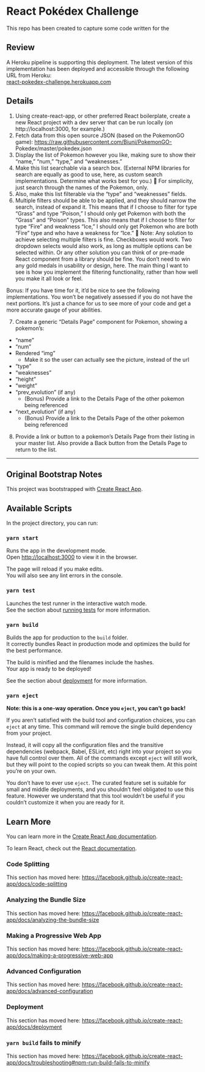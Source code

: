 # React Pokédex Challenge
This repo has been created to capture some code written for the 

## Review
A Heroku pipeline is supporting this deployment. The latest version of this implementation has been deployed and accessible through the following URL from Heroku:  
[react-pokedex-challenge.herokuapp.com](https://react-pokedex-challenge.herokuapp.com/)


## Details
1. Using create-react-app, or other preferred React boilerplate, create a new React project with a dev server that can be run locally (on http://localhost:3000, for example.)
2. Fetch data from this open source JSON (based on the PokemonGO game):
https://raw.githubusercontent.com/Biuni/PokemonGO-
Pokedex/master/pokedex.json
3. Display the list of Pokemon however you like, making sure to show their “name,” “num,” “type,” and “weaknesses.”
4. Make this list searchable via a search box. (External NPM libraries for search are equally as good to use, here, as custom search implementations. Determine what works best for you.)
 For simplicity, just search through the names of the Pokemon, only.
5. Also, make this list filterable via the “type” and “weaknesses” fields.
6. Multiple filters should be able to be applied, and they should narrow the search,
instead of expand it. This means that if I choose to filter for type “Grass” and type “Poison,” I should only get Pokemon with both the “Grass” and “Poison” types. This also means that if I choose to filter for type “Fire” and weakness “Ice,” I should only get Pokemon who are both “Fire” type and who have a weakness for “Ice.”
 Note: Any solution to achieve selecting multiple filters is fine. Checkboxes would work. Two dropdown selects would also work, as long as multiple options can be selected within. Or any other solution you can think of or pre-made React component from a library should be fine. You don’t need to win any gold medals in usability or design, here. The main thing I want to see is how you implement the filtering functionality, rather than how well you make it all look or feel.  

Bonus: If you have time for it, it’d be nice to see the following implementations. You won’t be negatively assessed if you do not have the next portions. It’s just a chance for us to see more of your code and get a more accurate gauge of your abilities.  

  7. Create a generic “Details Page” component for Pokemon, showing a pokemon’s:
  - “name”
  - “num”
  - Rendered “img”
    - Make it so the user can actually see the picture, instead of the url
  - “type”
  - “weaknesses”
  - “height”
  - “weight”
  - “prev_evolution” (if any)
    - (Bonus) Provide a link to the Details Page of the other pokemon being referenced
  - “next_evolution” (if any)
    - (Bonus) Provide a link to the Details Page of the other pokemon
being referenced
8. Provide a link or button to a pokemon’s Details Page from their listing in your
master list. Also provide a Back button from the Details Page to return to the list.

------
## Original Bootstrap Notes

This project was bootstrapped with [Create React App](https://github.com/facebook/create-react-app).

## Available Scripts

In the project directory, you can run:

### `yarn start`

Runs the app in the development mode.<br />
Open [http://localhost:3000](http://localhost:3000) to view it in the browser.

The page will reload if you make edits.<br />
You will also see any lint errors in the console.

### `yarn test`

Launches the test runner in the interactive watch mode.<br />
See the section about [running tests](https://facebook.github.io/create-react-app/docs/running-tests) for more information.

### `yarn build`

Builds the app for production to the `build` folder.<br />
It correctly bundles React in production mode and optimizes the build for the best performance.

The build is minified and the filenames include the hashes.<br />
Your app is ready to be deployed!

See the section about [deployment](https://facebook.github.io/create-react-app/docs/deployment) for more information.

### `yarn eject`

**Note: this is a one-way operation. Once you `eject`, you can’t go back!**

If you aren’t satisfied with the build tool and configuration choices, you can `eject` at any time. This command will remove the single build dependency from your project.

Instead, it will copy all the configuration files and the transitive dependencies (webpack, Babel, ESLint, etc) right into your project so you have full control over them. All of the commands except `eject` will still work, but they will point to the copied scripts so you can tweak them. At this point you’re on your own.

You don’t have to ever use `eject`. The curated feature set is suitable for small and middle deployments, and you shouldn’t feel obligated to use this feature. However we understand that this tool wouldn’t be useful if you couldn’t customize it when you are ready for it.

## Learn More

You can learn more in the [Create React App documentation](https://facebook.github.io/create-react-app/docs/getting-started).

To learn React, check out the [React documentation](https://reactjs.org/).

### Code Splitting

This section has moved here: https://facebook.github.io/create-react-app/docs/code-splitting

### Analyzing the Bundle Size

This section has moved here: https://facebook.github.io/create-react-app/docs/analyzing-the-bundle-size

### Making a Progressive Web App

This section has moved here: https://facebook.github.io/create-react-app/docs/making-a-progressive-web-app

### Advanced Configuration

This section has moved here: https://facebook.github.io/create-react-app/docs/advanced-configuration

### Deployment

This section has moved here: https://facebook.github.io/create-react-app/docs/deployment

### `yarn build` fails to minify

This section has moved here: https://facebook.github.io/create-react-app/docs/troubleshooting#npm-run-build-fails-to-minify
